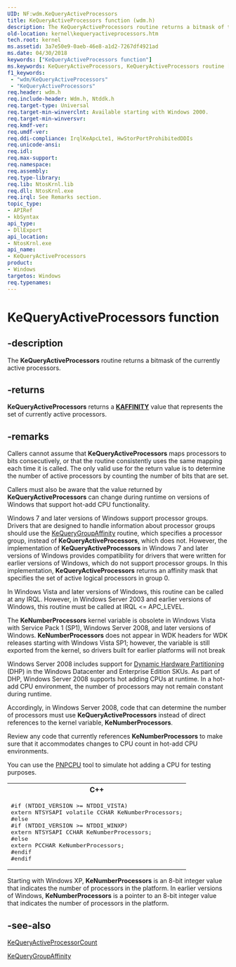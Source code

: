 ```yaml
---
UID: NF:wdm.KeQueryActiveProcessors
title: KeQueryActiveProcessors function (wdm.h)
description: The KeQueryActiveProcessors routine returns a bitmask of the currently active processors.
old-location: kernel\kequeryactiveprocessors.htm
tech.root: kernel
ms.assetid: 3a7e50e9-0aeb-46e8-a1d2-7267df4921ad
ms.date: 04/30/2018
keywords: ["KeQueryActiveProcessors function"]
ms.keywords: KeQueryActiveProcessors, KeQueryActiveProcessors routine [Kernel-Mode Driver Architecture], k105_963f6993-c875-4939-89ce-7abf2e7a9c22.xml, kernel.kequeryactiveprocessors, wdm/KeQueryActiveProcessors
f1_keywords:
 - "wdm/KeQueryActiveProcessors"
 - "KeQueryActiveProcessors"
req.header: wdm.h
req.include-header: Wdm.h, Ntddk.h
req.target-type: Universal
req.target-min-winverclnt: Available starting with Windows 2000.
req.target-min-winversvr: 
req.kmdf-ver: 
req.umdf-ver: 
req.ddi-compliance: IrqlKeApcLte1, HwStorPortProhibitedDDIs
req.unicode-ansi: 
req.idl: 
req.max-support: 
req.namespace: 
req.assembly: 
req.type-library: 
req.lib: NtosKrnl.lib
req.dll: NtosKrnl.exe
req.irql: See Remarks section.
topic_type:
- APIRef
- kbSyntax
api_type:
- DllExport
api_location:
- NtosKrnl.exe
api_name:
- KeQueryActiveProcessors
product:
- Windows
targetos: Windows
req.typenames: 
---
```


# KeQueryActiveProcessors function


## -description


The <b>KeQueryActiveProcessors</b> routine returns a bitmask of the currently active processors.


## -returns



<b>KeQueryActiveProcessors</b> returns a [**KAFFINITY**](https://docs.microsoft.com/windows-hardware/drivers/kernel/interrupt-affinity-and-priority#about-kaffinity) value that represents the set of currently active processors.




## -remarks



Callers cannot assume that <b>KeQueryActiveProcessors</b> maps processors to bits consecutively, or that the routine consistently uses the same mapping each time it is called. The only valid use for the return value is to determine the number of active processors by counting the number of bits that are set.

Callers must also be aware that the value returned by <b>KeQueryActiveProcessors</b> can change during runtime on versions of Windows that support hot-add CPU functionality.

Windows 7 and later versions of Windows support processor groups. Drivers that are designed to handle information about processor groups should use the <a href="https://docs.microsoft.com/windows-hardware/drivers/ddi/ntddk/nf-ntddk-kequerygroupaffinity">KeQueryGroupAffinity</a> routine, which specifies a processor group, instead of <b>KeQueryActiveProcessors</b>, which does not. However, the implementation of <b>KeQueryActiveProcessors</b> in Windows 7 and later versions of Windows provides compatibility for drivers that were written for earlier versions of Windows, which do not support processor groups. In this implementation, <b>KeQueryActiveProcessors</b> returns an affinity mask that specifies the set of active logical processors in group 0.

In Windows Vista and later versions of Windows, this routine can be called at any IRQL. However, in Windows Server 2003 and earlier versions of Windows, this routine must be called at IRQL <= APC_LEVEL.

The <b>KeNumberProcessors</b> kernel variable is obsolete in Windows Vista with Service Pack 1 (SP1), Windows Server 2008, and later versions of Windows. <b>KeNumberProcessors</b> does not appear in WDK headers for WDK releases starting with Windows Vista SP1; however, the variable is still exported from the kernel, so drivers built for earlier platforms will not break

Windows Server 2008 includes support for <a href="https://docs.microsoft.com/windows-hardware/drivers/kernel/dynamic-hardware-partitioning-architecture">Dynamic Hardware Partitioning</a> (DHP) in the Windows Datacenter and Enterprise Edition SKUs. As part of DHP, Windows Server 2008 supports hot adding CPUs at runtime. In a hot-add CPU environment, the number of processors may not remain constant during runtime.

Accordingly, in Windows Server 2008, code that can determine the number of processors must use <b>KeQueryActiveProcessors</b> instead of direct references to the kernel variable, <b>KeNumberProcessors</b>.

Review any code that currently references <b>KeNumberProcessors</b> to make sure that it accommodates changes to CPU count in hot-add CPU environments.

You can use the <a href="https://docs.microsoft.com/windows-hardware/drivers/devtest/pnpcpu">PNPCPU</a> tool to simulate hot adding a CPU for testing purposes.

<div class="code"><span codelanguage="ManagedCPlusPlus"><table>
<tr>
<th>C++</th>
</tr>
<tr>
<td>
<pre>#if (NTDDI_VERSION >= NTDDI_VISTA)
extern NTSYSAPI volatile CCHAR KeNumberProcessors;
#else
#if (NTDDI_VERSION >= NTDDI_WINXP)
extern NTSYSAPI CCHAR KeNumberProcessors;
#else
extern PCCHAR KeNumberProcessors;
#endif
#endif</pre>
</td>
</tr>
</table></span></div>
Starting with Windows XP, <b>KeNumberProcessors</b> is an 8-bit integer value that indicates the number of processors in the platform. In earlier versions of Windows, <b>KeNumberProcessors</b> is a pointer to an 8-bit integer value that indicates the number of processors in the platform.




## -see-also




<a href="https://docs.microsoft.com/windows-hardware/drivers/ddi/wdm/nf-wdm-kequeryactiveprocessorcount">KeQueryActiveProcessorCount</a>



<a href="https://docs.microsoft.com/windows-hardware/drivers/ddi/ntddk/nf-ntddk-kequerygroupaffinity">KeQueryGroupAffinity</a>
 

 

